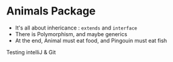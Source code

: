 Animals Package
=====

* It's all about inhericance : `extends` and `interface`
* There is Polymorphism, and maybe generics
* At the end, Animal must eat food, and Pingouin must eat fish


Testing intelliJ & Git